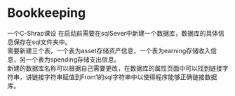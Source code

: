 # Bookkeeping
一个C-Shrap课设
  在启动前需要在sqlSever中新建一个数据库，数据库的具体信息保存在sql文件夹中。<br/>
  需要新建三个表，一个表为asset存储资产信息，一个表为earning存储收入信息，另一个表为spending存储支出信息。<br/>
  新建的数据库名称可以根据自己需要更改，在数据库的属性页面中可以找到链接字符串，讲链接字符串赋值到From1的sql字符串中以使得程序能够正确链接数据库。<br/>

